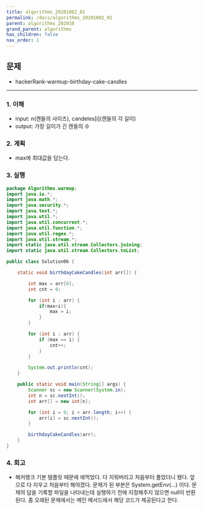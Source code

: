 ```yaml
---
title: algorithms_20201002_01
permalink: /docs/algorithms_20201002_01
parent: algorithms_202010
grand_parent: algorithms
has_children: false
nav_order: 1
---
```


## 문제

- hackerRank-warmup-birthday-cake-candles

---

### 1. 이해

- input: n(캔들의 사이즈), candeles[i](캔들의 각 길이)
- output: 가장 길이가 긴 캔들의 수

### 2. 계획

- max에 최대값을 담는다.

### 3. 실행

```java
package Algorithms.warmup;
import java.io.*;
import java.math.*;
import java.security.*;
import java.text.*;
import java.util.*;
import java.util.concurrent.*;
import java.util.function.*;
import java.util.regex.*;
import java.util.stream.*;
import static java.util.stream.Collectors.joining;
import static java.util.stream.Collectors.toList;

public class Solution06 {

    static void birthdayCakeCandles(int arr[]) {

        int max = arr[0];
        int cnt = 0;

        for (int i : arr) {
            if(max<i){
                max = i;
            }
        }

        for (int i : arr) {
            if (max == i) {
                cnt++;
            }
        }

        System.out.println(cnt);
    }

    public static void main(String[] args) {
        Scanner sc = new Scanner(System.in);
        int n = sc.nextInt();
        int arr[] = new int[n];

        for (int i = 0; i < arr.length; i++) {
            arr[i] = sc.nextInt();
        }

        birthdayCakeCandles(arr);
    }
}

```

### 4. 회고

- 해커랭크 기본 템플릿 때문에 애먹었다. 다 지워버리고 처음부터 풀었더니 됐다. 앞으로 다 지우고 처음부터 해야겠다. 문제가 된 부분은 System.getEnv(...) 이다. 문제의 답을 기록할 파일을 나타내는데 실행하기 전에 지정해주지 않으면 null이 반환된다. 좀 오래된 문제에서는 메인 메서드에서 해당 코드가 제공된다고 한다.
